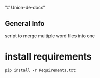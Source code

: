 "# Union-de-docx" 

## General Info

script to merge multiple word files into one


# install requirements

	pip install -r Requirements.txt
